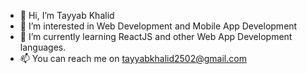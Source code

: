 - 👋 Hi, I’m Tayyab Khalid
- 👀 I’m interested in Web Development and Mobile App Development
- 🌱 I’m currently learning ReactJS and other Web App Development languages.
- 📫 You can reach me on tayyabkhalid2502@gmail.com

<!---
tabuuuu02/tabuuuu02 is a ✨ special ✨ repository because its `README.md` (this file) appears on your GitHub profile.
You can click the Preview link to take a look at your changes.
--->
